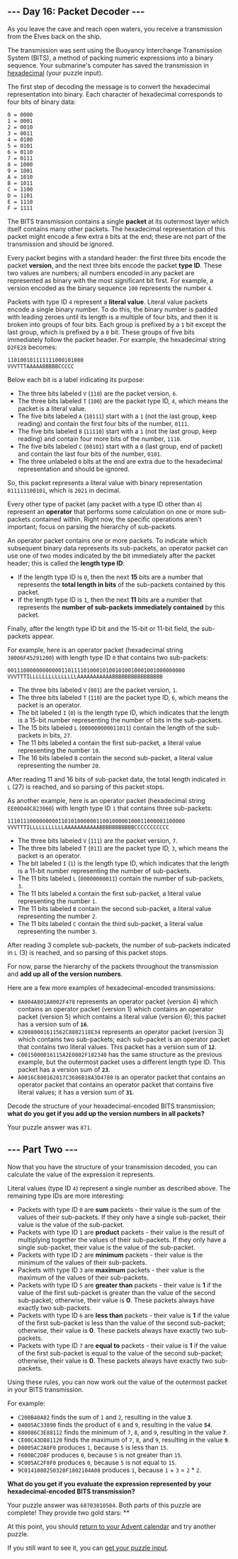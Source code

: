 
## --- Day 16: Packet Decoder ---
As you leave the cave and reach open waters, you receive a transmission from the Elves back on the ship.

The transmission was sent using the Buoyancy Interchange Transmission System (BITS), a method of packing numeric expressions into a binary sequence. Your submarine's computer has saved the transmission in [hexadecimal](https://en.wikipedia.org/wiki/Hexadecimal) (your puzzle input).

The first step of decoding the message is to convert the hexadecimal representation into binary. Each character of hexadecimal corresponds to four bits of binary data:
```
0 = 0000
1 = 0001
2 = 0010
3 = 0011
4 = 0100
5 = 0101
6 = 0110
7 = 0111
8 = 1000
9 = 1001
A = 1010
B = 1011
C = 1100
D = 1101
E = 1110
F = 1111
```

The BITS transmission contains a single **packet** at its outermost layer which itself contains many other packets. The hexadecimal representation of this packet might encode a few extra `0` bits at the end; these are not part of the transmission and should be ignored.

Every packet begins with a standard header: the first three bits encode the packet **version**, and the next three bits encode the packet **type ID**. These two values are numbers; all numbers encoded in any packet are represented as binary with the most significant bit first. For example, a version encoded as the binary sequence `100` represents the number `4`.

Packets with type ID `4` represent a **literal value**. Literal value packets encode a single binary number. To do this, the binary number is padded with leading zeroes until its length is a multiple of four bits, and then it is broken into groups of four bits. Each group is prefixed by a `1` bit except the last group, which is prefixed by a `0` bit. These groups of five bits immediately follow the packet header. For example, the hexadecimal string `D2FE28` becomes:
```
110100101111111000101000
VVVTTTAAAAABBBBBCCCCC
```

Below each bit is a label indicating its purpose:

 - The three bits labeled `V` (`110`) are the packet version, `6`.
 - The three bits labeled `T` (`100`) are the packet type ID, `4`, which means the packet is a literal value.
 - The five bits labeled `A` (`10111`) start with a `1` (not the last group, keep reading) and contain the first four bits of the number, `0111`.
 - The five bits labeled `B` (`11110`) start with a `1` (not the last group, keep reading) and contain four more bits of the number, `1110`.
 - The five bits labeled `C` (`00101`) start with a `0` (last group, end of packet) and contain the last four bits of the number, `0101`.
 - The three unlabeled `0` bits at the end are extra due to the hexadecimal representation and should be ignored.

So, this packet represents a literal value with binary representation `011111100101`, which is `2021` in decimal.

Every other type of packet (any packet with a type ID other than `4`) represent an **operator** that performs some calculation on one or more sub-packets contained within. Right now, the specific operations aren't important; focus on parsing the hierarchy of sub-packets.

An operator packet contains one or more packets. To indicate which subsequent binary data represents its sub-packets, an operator packet can use one of two modes indicated by the bit immediately after the packet header; this is called the **length type ID**:

 - If the length type ID is `0`, then the next **15** bits are a number that represents the **total length in bits** of the sub-packets contained by this packet.
 - If the length type ID is `1`, then the next **11** bits are a number that represents the **number of sub-packets immediately contained** by this packet.

Finally, after the length type ID bit and the 15-bit or 11-bit field, the sub-packets appear.

For example, here is an operator packet (hexadecimal string `38006F45291200`) with length type ID `0` that contains two sub-packets:
```
00111000000000000110111101000101001010010001001000000000
VVVTTTILLLLLLLLLLLLLLLAAAAAAAAAAABBBBBBBBBBBBBBBB
```

 - The three bits labeled `V` (`001`) are the packet version, `1`.
 - The three bits labeled `T` (`110`) are the packet type ID, `6`, which means the packet is an operator.
 - The bit labeled `I` (`0`) is the length type ID, which indicates that the length is a 15-bit number representing the number of bits in the sub-packets.
 - The 15 bits labeled `L` (`000000000011011`) contain the length of the sub-packets in bits, `27`.
 - The 11 bits labeled `A` contain the first sub-packet, a literal value representing the number `10`.
 - The 16 bits labeled `B` contain the second sub-packet, a literal value representing the number `20`.

After reading 11 and 16 bits of sub-packet data, the total length indicated in `L` (27) is reached, and so parsing of this packet stops.

As another example, here is an operator packet (hexadecimal string `EE00D40C823060`) with length type ID `1` that contains three sub-packets:
```
11101110000000001101010000001100100000100011000001100000
VVVTTTILLLLLLLLLLLAAAAAAAAAAABBBBBBBBBBBCCCCCCCCCCC
```

 - The three bits labeled `V` (`111`) are the packet version, `7`.
 - The three bits labeled `T` (`011`) are the packet type ID, `3`, which means the packet is an operator.
 - The bit labeled `I` (`1`) is the length type ID, which indicates that the length is a 11-bit number representing the number of sub-packets.
 - The 11 bits labeled `L` (`00000000011`) contain the number of sub-packets, `3`.
 - The 11 bits labeled `A` contain the first sub-packet, a literal value representing the number `1`.
 - The 11 bits labeled `B` contain the second sub-packet, a literal value representing the number `2`.
 - The 11 bits labeled `C` contain the third sub-packet, a literal value representing the number `3`.

After reading 3 complete sub-packets, the number of sub-packets indicated in `L` (3) is reached, and so parsing of this packet stops.

For now, parse the hierarchy of the packets throughout the transmission and **add up all of the version numbers**.

Here are a few more examples of hexadecimal-encoded transmissions:

 - `8A004A801A8002F478` represents an operator packet (version 4) which contains an operator packet (version 1) which contains an operator packet (version 5) which contains a literal value (version 6); this packet has a version sum of **`16`**.
 - `620080001611562C8802118E34` represents an operator packet (version 3) which contains two sub-packets; each sub-packet is an operator packet that contains two literal values. This packet has a version sum of **`12`**.
 - `C0015000016115A2E0802F182340` has the same structure as the previous example, but the outermost packet uses a different length type ID. This packet has a version sum of **`23`**.
 - `A0016C880162017C3686B18A3D4780` is an operator packet that contains an operator packet that contains an operator packet that contains five literal values; it has a version sum of **`31`**.

Decode the structure of your hexadecimal-encoded BITS transmission; **what do you get if you add up the version numbers in all packets?**

Your puzzle answer was `871`.
## --- Part Two ---
Now that you have the structure of your transmission decoded, you can calculate the value of the expression it represents.

Literal values (type ID `4`) represent a single number as described above. The remaining type IDs are more interesting:

 - Packets with type ID `0` are **sum** packets - their value is the sum of the values of their sub-packets. If they only have a single sub-packet, their value is the value of the sub-packet.
 - Packets with type ID `1` are **product** packets - their value is the result of multiplying together the values of their sub-packets. If they only have a single sub-packet, their value is the value of the sub-packet.
 - Packets with type ID `2` are **minimum** packets - their value is the minimum of the values of their sub-packets.
 - Packets with type ID `3` are **maximum** packets - their value is the maximum of the values of their sub-packets.
 - Packets with type ID `5` are **greater than** packets - their value is **1** if the value of the first sub-packet is greater than the value of the second sub-packet; otherwise, their value is **0**. These packets always have exactly two sub-packets.
 - Packets with type ID `6` are **less than** packets - their value is **1** if the value of the first sub-packet is less than the value of the second sub-packet; otherwise, their value is **0**. These packets always have exactly two sub-packets.
 - Packets with type ID `7` are **equal to** packets - their value is **1** if the value of the first sub-packet is equal to the value of the second sub-packet; otherwise, their value is **0**. These packets always have exactly two sub-packets.

Using these rules, you can now work out the value of the outermost packet in your BITS transmission.

For example:

 - `C200B40A82` finds the sum of `1` and `2`, resulting in the value **`3`**.
 - `04005AC33890` finds the product of `6` and `9`, resulting in the value **`54`**.
 - `880086C3E88112` finds the minimum of `7`, `8`, and `9`, resulting in the value **`7`**.
 - `CE00C43D881120` finds the maximum of `7`, `8`, and `9`, resulting in the value **`9`**.
 - `D8005AC2A8F0` produces `1`, because `5` is less than `15`.
 - `F600BC2D8F` produces `0`, because `5` is not greater than `15`.
 - `9C005AC2F8F0` produces `0`, because `5` is not equal to `15`.
 - `9C0141080250320F1802104A08` produces `1`, because `1` + `3` = `2` * `2`.

**What do you get if you evaluate the expression represented by your hexadecimal-encoded BITS transmission?**

Your puzzle answer was `68703010504`.
Both parts of this puzzle are complete! They provide two gold stars: **

At this point, you should [return to your Advent calendar](https://adventofcode.com/2021) and try another puzzle.

If you still want to see it, you can [get your puzzle input](https://adventofcode.com/2021/day/16/input).
